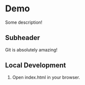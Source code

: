 # Demo

Some description!

## Subheader

Git is absolutely amazing!

## Local Development

1. Open index.html in your browser.
